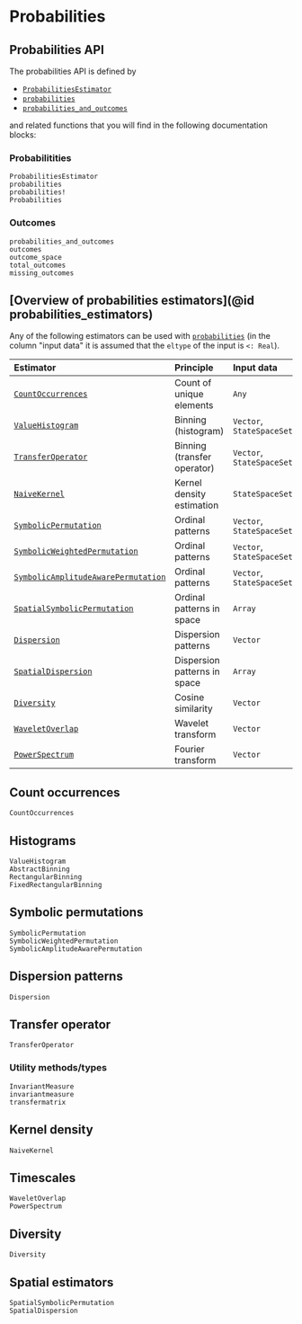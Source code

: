 # Probabilities

## Probabilities API

The probabilities API is defined by

- [`ProbabilitiesEstimator`](@ref)
- [`probabilities`](@ref)
- [`probabilities_and_outcomes`](@ref)

and related functions that you will find in the following documentation blocks:

### Probabilitities

```@docs
ProbabilitiesEstimator
probabilities
probabilities!
Probabilities
```

### Outcomes

```@docs
probabilities_and_outcomes
outcomes
outcome_space
total_outcomes
missing_outcomes
```

## [Overview of probabilities estimators](@id probabilities_estimators)

Any of the following estimators can be used with [`probabilities`](@ref)
(in the column "input data"  it is assumed that the `eltype` of the input is `<: Real`).

| Estimator                                   | Principle                   | Input data          |
|:--------------------------------------------|:----------------------------|:--------------------|
| [`CountOccurrences`](@ref)                  | Count of unique elements    | `Any` |
| [`ValueHistogram`](@ref)                    | Binning (histogram)         | `Vector`, `StateSpaceSet` |
| [`TransferOperator`](@ref)                  | Binning (transfer operator) | `Vector`, `StateSpaceSet` |
| [`NaiveKernel`](@ref)                       | Kernel density estimation   | `StateSpaceSet`           |
| [`SymbolicPermutation`](@ref)               | Ordinal patterns            | `Vector`, `StateSpaceSet` |
| [`SymbolicWeightedPermutation`](@ref)       | Ordinal patterns            | `Vector`, `StateSpaceSet` |
| [`SymbolicAmplitudeAwarePermutation`](@ref) | Ordinal patterns            | `Vector`, `StateSpaceSet` |
| [`SpatialSymbolicPermutation`](@ref)        | Ordinal patterns in space   | `Array` |
| [`Dispersion`](@ref)                        | Dispersion patterns         | `Vector`            |
| [`SpatialDispersion`](@ref)                 | Dispersion patterns in space  | `Array` |
| [`Diversity`](@ref)                         | Cosine similarity           | `Vector`            |
| [`WaveletOverlap`](@ref)                    | Wavelet transform           | `Vector`            |
| [`PowerSpectrum`](@ref)                     | Fourier transform           | `Vector` |

## Count occurrences

```@docs
CountOccurrences
```

## Histograms

```@docs
ValueHistogram
AbstractBinning
RectangularBinning
FixedRectangularBinning
```

## Symbolic permutations

```@docs
SymbolicPermutation
SymbolicWeightedPermutation
SymbolicAmplitudeAwarePermutation
```

## Dispersion patterns

```@docs
Dispersion
```

## Transfer operator

```@docs
TransferOperator
```

### Utility methods/types

```@docs
InvariantMeasure
invariantmeasure
transfermatrix
```

## Kernel density

```@docs
NaiveKernel
```

## Timescales

```@docs
WaveletOverlap
PowerSpectrum
```

## Diversity

```@docs
Diversity
```

## Spatial estimators

```@docs
SpatialSymbolicPermutation
SpatialDispersion
```
